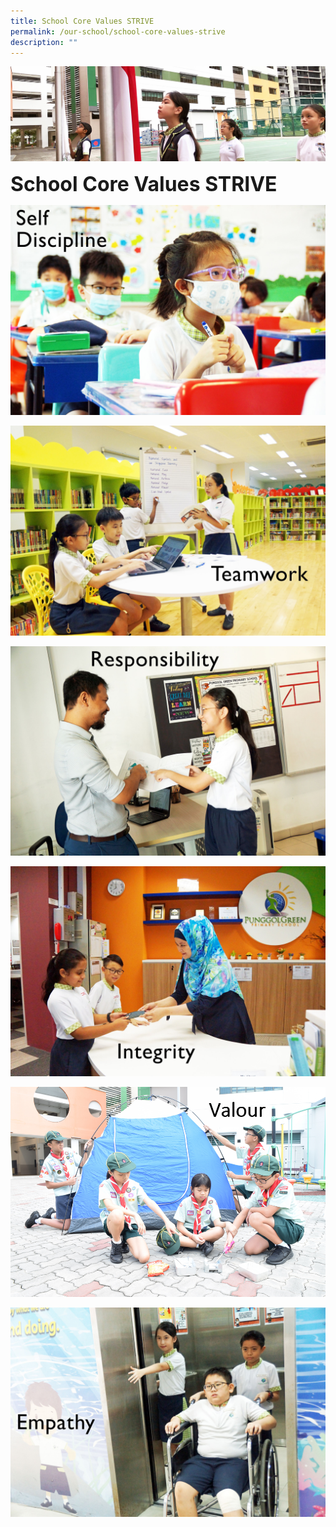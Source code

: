 ```yaml
---
title: School Core Values STRIVE
permalink: /our-school/school-core-values-strive
description: ""
---
```

![](/images/sub-banner.jpg)

**<font size=6>School Core Values STRIVE</font>**

![](/images/Our%20School/School%20Core%20Values%201.jpg)

![](/images/Our%20School/School%20Core%20Values%202.jpg)

![](/images/Our%20School/School%20Core%20Values%203.jpg)

![](/images/Our%20School/School%20Core%20Values%204.jpg)

![](/images/Our%20School/School%20Core%20Values%205.png)

![](/images/Our%20School/School%20Core%20Values%206.jpg)